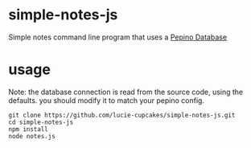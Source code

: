 # simple-notes-js

Simple notes command line program that uses a [Pepino Database](https://github.com/lucie-cupcakes/pepino)

# usage
Note: the database connection is read from the source code, using the defaults.
you should modify it to match your pepino config.

	git clone https://github.com/lucie-cupcakes/simple-notes-js.git
	cd simple-notes-js
	npm install 
	node notes.js

